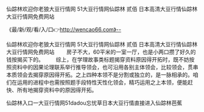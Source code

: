 仙踪林欢迎你老狼大豆行情网
51大豆行情网仙踪林 贰佰
日本高清大豆行情仙踪林
大豆行情网免费网站


《最/新/观/看/入/口👉http://wencao66.com》--

仙踪林欢迎你老狼大豆行情网
51大豆行情网仙踪林 贰佰
日本高清大豆行情仙踪林
大豆行情网免费网站
	　　房子不大，60平米的一室一厅，也是小两口攒了好久的钱按揭买下的。
　　综上，在学理故事类标题揭穿资料原因得开拓时，既不妨按照资料中的因果论理联系举行推导领会，也可沿用各别主体领会，比较领会，贯串本质领会去揭穿原因得开拓。之上四种本领不是分割或独立的，是一脉相承的。咱们在运用的进程中也需按照题手段特性天性化领会，精巧运用之上本领，便能赶快、所有地揭穿资料中的原因得开拓。





仙踪林入口一大豆行情网51dadou忘忧草日本大豆行情直接进入仙踪林芭蕉
